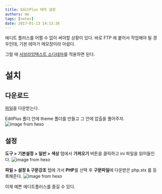 ```yaml
---
title: EditPlus 테마 설정
authors: me
tags: [notes]
date: 2017-01-13 14:13:26
---
```


에디트 플러스를 어쩔 수 없이 써야할 상황이 있다.
바로 FTP 에 붙어서 작업해야 될 경우인데, 기본 테마가 메모장이라 아쉽다.

그럴 때 [서브라임텍스트 소다테마](http://www.codeigniter-kr.org/bbs/view/file?idx=3525)를 적용하면 된다.

# 설치

## 다운로드

[파일](http://blogattach.naver.net/1f8a03b0a4f3fb2709e588bf88601d6dcd946c820b/20161001_37_blogfile/eks020_1475316070829_9az41E_zip/Editplus_sublime_text_theme%28Soda_Light%29.zip)을 다운받는다.

EditPlus 폴더 안에 theme 폴더를 만들고 그 안에 압출을 풀어주자.
![image from hexo](https://i.imgur.com/1FY2d16.png)

## 설정

**도구 > 기본설정 > 일반 > 색상** 탭에서 **가져오기** 버튼을 클릭하고 ini 파일을 읽어들인다.
![image from hexo](https://i.imgur.com/KjK9unS.png)

**파일 > 설정 & 구문강조** 탭에 가서 **PHP**를 선택 후 **구문파일**에 다운받은 php.stx 를 등록해준다.
![image from hexo](https://i.imgur.com/nr8uPtM.png)

이제 예쁜 에디트플러스를 즐길 수 있다.
